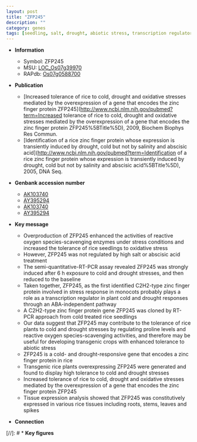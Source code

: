 ```yaml
---
layout: post
title: "ZFP245"
description: ""
category: genes
tags: [seedling, salt, drought, abiotic stress, transcription regulator, stem, oxidative, root]
---
```


* **Information**  
    + Symbol: ZFP245  
    + MSU: [LOC_Os07g39970](http://rice.uga.edu/cgi-bin/ORF_infopage.cgi?orf=LOC_Os07g39970)  
    + RAPdb: [Os07g0588700](http://rapdb.dna.affrc.go.jp/viewer/gbrowse_details/irgsp1?name=Os07g0588700)  

* **Publication**  
    + [Increased tolerance of rice to cold, drought and oxidative stresses mediated by the overexpression of a gene that encodes the zinc finger protein ZFP245](http://www.ncbi.nlm.nih.gov/pubmed?term=Increased tolerance of rice to cold, drought and oxidative stresses mediated by the overexpression of a gene that encodes the zinc finger protein ZFP245%5BTitle%5D), 2009, Biochem Biophys Res Commun.
    + [Identification of a rice zinc finger protein whose expression is transiently induced by drought, cold but not by salinity and abscisic acid](http://www.ncbi.nlm.nih.gov/pubmed?term=Identification of a rice zinc finger protein whose expression is transiently induced by drought, cold but not by salinity and abscisic acid%5BTitle%5D), 2005, DNA Seq.

* **Genbank accession number**  
    + [AK103740](http://www.ncbi.nlm.nih.gov/nuccore/AK103740)
    + [AY395294](http://www.ncbi.nlm.nih.gov/nuccore/AY395294)
    + [AK103740](http://www.ncbi.nlm.nih.gov/nuccore/AK103740)
    + [AY395294](http://www.ncbi.nlm.nih.gov/nuccore/AY395294)

* **Key message**  
    + Overproduction of ZFP245 enhanced the activities of reactive oxygen species-scavenging enzymes under stress conditions and increased the tolerance of rice seedlings to oxidative stress
    + However, ZFP245 was not regulated by high salt or abscisic acid treatment
    + The semi-quantitative-RT-PCR assay revealed ZFP245 was strongly induced after 6 h exposure to cold and drought stresses, and then reduced to the baseline
    + Taken together, ZFP245, as the first identified C2H2-type zinc finger protein involved in stress response in monocots probably plays a role as a transcription regulator in plant cold and drought responses through an ABA-independent pathway
    + A C2H2-type zinc finger protein gene ZFP245 was cloned by RT-PCR approach from cold treated rice seedlings
    + Our data suggest that ZFP245 may contribute to the tolerance of rice plants to cold and drought stresses by regulating proline levels and reactive oxygen species-scavenging activities, and therefore may be useful for developing transgenic crops with enhanced tolerance to abiotic stress
    + ZFP245 is a cold- and drought-responsive gene that encodes a zinc finger protein in rice
    + Transgenic rice plants overexpressing ZFP245 were generated and found to display high tolerance to cold and drought stresses
    + Increased tolerance of rice to cold, drought and oxidative stresses mediated by the overexpression of a gene that encodes the zinc finger protein ZFP245
    + Tissue expression analysis showed that ZFP245 was constitutively expressed in various rice tissues including roots, stems, leaves and spikes

* **Connection**  

[//]: # * **Key figures**  


